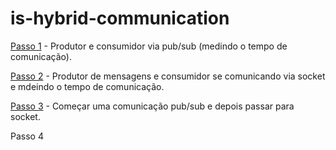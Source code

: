 # is-hybrid-communication

[Passo 1](https://github.com/giovanapr/TCC-Eng-Eletrica/blob/main/is-hybrid-communication/Passo%201/pub.py) - Produtor e consumidor via pub/sub (medindo o tempo de comunicação).

[Passo 2](https://github.com/giovanapr/TCC-Eng-Eletrica/blob/main/is-hybrid-communication/Passo%201/sub.py) - Produtor de mensagens e consumidor se comunicando via socket e mdeindo o tempo de comunicação.

[Passo 3](https://github.com/giovanapr/TCC-Eng-Eletrica/tree/main/is-hybrid-communication/Passo%203) - Começar uma comunicação pub/sub e depois passar para socket.

Passo 4
